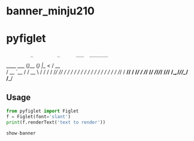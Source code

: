 # banner_minju210

# **pyfiglet**

             _         _      ___  _______
   ____ ___  (_)___    (_)_  _|__ \<  / __ \
  / __ `__ \/ / __ \  / / / / /_/ // / / / /
 / / / / / / / / / / / / /_/ / __// / /_/ /
/_/ /_/ /_/_/_/ /_/_/ /\__,_/____/_/\____/
                 /___/


## **Usage**
```py
from pyfiglet import Figlet
f = Figlet(font='slant')
print(f.renderText('text to render'))
```

```py
show-banner
```
